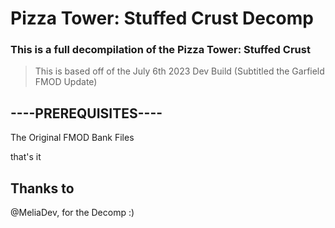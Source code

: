 # Pizza Tower: Stuffed Crust Decomp
### This is a full decompilation of the Pizza Tower: Stuffed Crust 
> This is based off of the July 6th 2023 Dev Build (Subtitled the Garfield FMOD Update)

## ----PREREQUISITES----
The Original FMOD Bank Files

that's it
## Thanks to
@MeliaDev, for the Decomp :)
